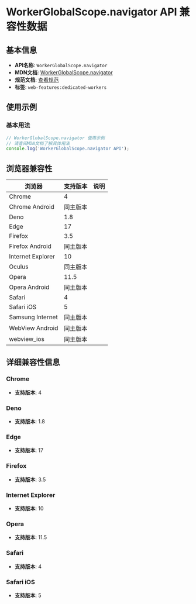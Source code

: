 # WorkerGlobalScope.navigator API 兼容性数据

## 基本信息

- **API名称**: `WorkerGlobalScope.navigator`
- **MDN文档**: [WorkerGlobalScope.navigator](https://developer.mozilla.org/docs/Web/API/WorkerGlobalScope/navigator)
- **规范文档**: [查看规范](https://html.spec.whatwg.org/multipage/workers.html#dom-worker-navigator-dev)
- **标签**: `web-features:dedicated-workers`

## 使用示例

### 基本用法

```javascript
// WorkerGlobalScope.navigator 使用示例
// 请查阅MDN文档了解具体用法
console.log('WorkerGlobalScope.navigator API');
```

## 浏览器兼容性

| 浏览器 | 支持版本 | 说明 |
|--------|----------|------|
| Chrome | 4 |  |
| Chrome Android | 同主版本 |  |
| Deno | 1.8 |  |
| Edge | 17 |  |
| Firefox | 3.5 |  |
| Firefox Android | 同主版本 |  |
| Internet Explorer | 10 |  |
| Oculus | 同主版本 |  |
| Opera | 11.5 |  |
| Opera Android | 同主版本 |  |
| Safari | 4 |  |
| Safari iOS | 5 |  |
| Samsung Internet | 同主版本 |  |
| WebView Android | 同主版本 |  |
| webview_ios | 同主版本 |  |

## 详细兼容性信息

### Chrome

- **支持版本**: 4

### Deno

- **支持版本**: 1.8

### Edge

- **支持版本**: 17

### Firefox

- **支持版本**: 3.5

### Internet Explorer

- **支持版本**: 10

### Opera

- **支持版本**: 11.5

### Safari

- **支持版本**: 4

### Safari iOS

- **支持版本**: 5

